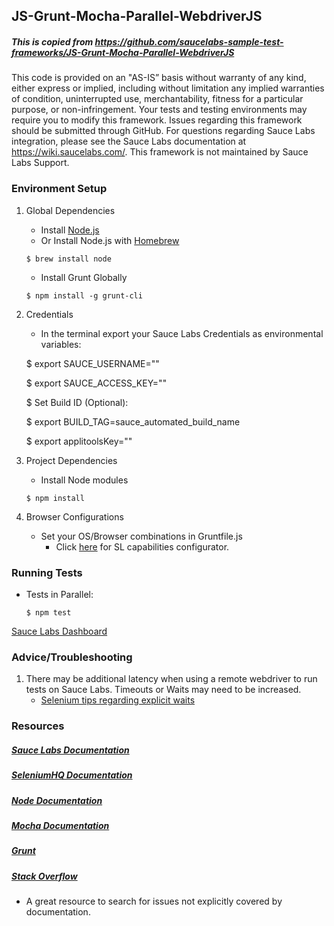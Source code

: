 ## JS-Grunt-Mocha-Parallel-WebdriverJS

##### This is copied from https://github.com/saucelabs-sample-test-frameworks/JS-Grunt-Mocha-Parallel-WebdriverJS

This code is provided on an "AS-IS” basis without warranty of any kind, either express or implied, including without limitation any implied warranties of condition, uninterrupted use, merchantability, fitness for a particular purpose, or non-infringement. Your tests and testing environments may require you to modify this framework. Issues regarding this framework should be submitted through GitHub. For questions regarding Sauce Labs integration, please see the Sauce Labs documentation at https://wiki.saucelabs.com/. This framework is not maintained by Sauce Labs Support.

### Environment Setup

1. Global Dependencies
    * Install [Node.js](https://nodejs.org/en/)
    * Or Install Node.js with [Homebrew](http://brew.sh/)
    ```
    $ brew install node
    ```
    * Install Grunt Globally
    ```
    $ npm install -g grunt-cli
    ```
2. Credentials
    * In the terminal export your Sauce Labs Credentials as environmental variables:

    $ export SAUCE_USERNAME="<your Sauce Labs username>"
	 
    $ export SAUCE_ACCESS_KEY="<your Sauce Labs access key>"
    
    $ Set Build ID (Optional):
    
    $ export BUILD_TAG=sauce_automated_build_name
    
    $ export applitoolsKey="<your applitools key>"

3. Project Dependencies
	* Install Node modules
	```
	$ npm install
	```

4. Browser Configurations
	* Set your OS/Browser combinations in Gruntfile.js
	   * Click [here](https://wiki.saucelabs.com/display/DOCS/Platform+Configurator#/) for SL capabilities configurator.

### Running Tests

* Tests in Parallel:
	```
	$ npm test
	```

[Sauce Labs Dashboard](https://saucelabs.com/beta/dashboard/)

### Advice/Troubleshooting

1. There may be additional latency when using a remote webdriver to run tests on Sauce Labs. Timeouts or Waits may need to be increased.
    * [Selenium tips regarding explicit waits](https://wiki.saucelabs.com/display/DOCS/Best+Practice%3A+Use+Explicit+Waits)

### Resources
##### [Sauce Labs Documentation](https://wiki.saucelabs.com/)

##### [SeleniumHQ Documentation](http://www.seleniumhq.org/docs/)

##### [Node Documentation](https://nodejs.org/en/docs/)

##### [Mocha Documentation](https://mochajs.org/)

##### [Grunt ](http://gruntjs.com/getting-started)

##### [Stack Overflow](http://stackoverflow.com/)
* A great resource to search for issues not explicitly covered by documentation.

